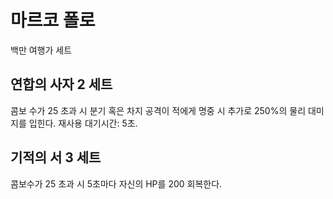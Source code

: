 # 마르코 폴로

백만 여행가 세트

## 연합의 사자 2 세트

콤보 수가 25 초과 시 분기 혹은 차지 공격이 적에게 명중 시 추가로 250%의 물리 대미지를 입힌다. 재사용 대기시간: 5초.

## 기적의 서 3 세트

콤보수가 25 초과 시 5초마다 자신의 HP를 200 회복한다.
